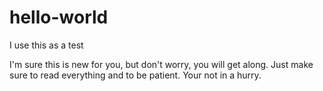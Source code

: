 # hello-world

I use this as a test

I'm sure this is new for you, but don't worry, you will get along.
Just make sure to read everything and to be patient. Your not in a hurry.
